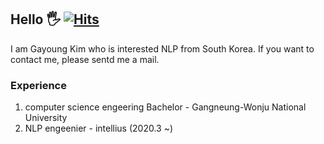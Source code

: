 ## Hello 🖐                             [![Hits](https://hits.seeyoufarm.com/api/count/incr/badge.svg?url=https%3A%2F%2Fgithub.com%2Fxdfc1745&count_bg=%2379C83D&title_bg=%23555555&icon=&icon_color=%23E7E7E7&title=hits&edge_flat=false)](https://hits.seeyoufarm.com) 
I am Gayoung Kim who is interested NLP from South Korea.
If you want to contact me, please sentd me a mail.

### Experience
1. computer science engeering Bachelor - Gangneung-Wonju National University
2. NLP engeenier - intellius (2020.3 ~)


<!--
[![Anurag's github stats](https://github-readme-stats.vercel.app/api?username=Gayoung)](https://github.com/anuraghazra/github-readme-stats)
**xdfc1745/xdfc1745** is a ✨ _special_ ✨ repository because its `README.md` (this file) appears on your GitHub profile.

Here are some ideas to get you started:

- 🔭 I’m currently working on ...
- 🌱 I’m currently learning ...
- 👯 I’m looking to collaborate on ...
- 🤔 I’m looking for help with ...
- 💬 Ask me about ...
- 📫 How to reach me: ...
- 😄 Pronouns: ...
- ⚡ Fun fact: ...
-->
